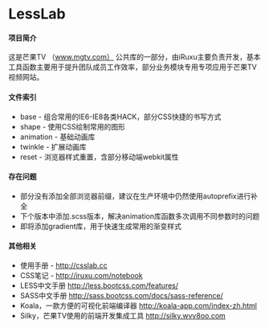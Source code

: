 LessLab
========

#### 项目简介
这是芒果TV （www.mgtv.com） 公共库的一部分，由iRuxu主要负责开发，基本工具函数主要用于提升团队成员工作效率，部分业务模块专用专项应用于芒果TV视频网站。

#### 文件索引
+ base - 组合常用的IE6-IE8各类HACK，部分CSS快捷的书写方式
+ shape - 使用CSS绘制常用的图形
+ animation - 基础动画库
+ twinkle - 扩展动画库
+ reset - 浏览器样式重置，含部分移动端webkit属性

#### 存在问题
+ 部分没有添加全部浏览器前缀，建议在生产环境中仍然使用autoprefix进行补全
+ 下个版本中添加.scss版本，解决animation库函数多次调用不同参数时的问题
+ 即将添加gradient库，用于快速生成常用的渐变样式

#### 其他相关
+ 使用手册 - http://csslab.cc
+ CSS笔记 - http://iruxu.com/notebook
+ LESS中文手册 http://less.bootcss.com/features/
+ SASS中文手册 http://sass.bootcss.com/docs/sass-reference/
+ Koala，一款方便的可视化前端编译器 http://koala-app.com/index-zh.html
+ Silky，芒果TV使用的前端开发集成工具 http://silky.wvv8oo.com
